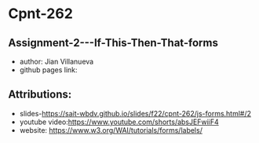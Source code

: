 # Cpnt-262
## Assignment-2---If-This-Then-That-forms

- author: Jian Villanueva
- github pages link: 

## Attributions:
- slides-https://sait-wbdv.github.io/slides/f22/cpnt-262/js-forms.html#/2
- youtube video:https://www.youtube.com/shorts/absJEFwiiF4
- website: https://www.w3.org/WAI/tutorials/forms/labels/
